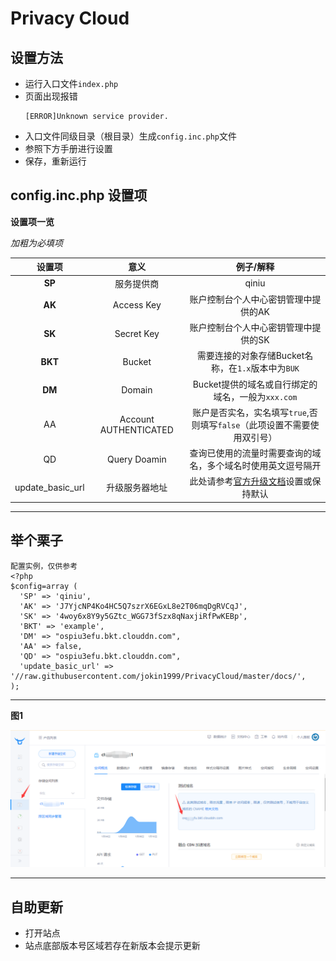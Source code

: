 # Privacy Cloud

## 设置方法

- 运行入口文件`index.php`
- 页面出现报错
  ```
  [ERROR]Unknown service provider.
  ```
- 入口文件同级目录（根目录）生成`config.inc.php`文件
- 参照下方手册进行设置
- 保存，重新运行

## config.inc.php 设置项

**设置项一览**

*加粗为必填项*

|设置项|意义|例子/解释|
|:-:|:-:|:-:|
|**SP**|服务提供商|qiniu|
|**AK**|Access Key|账户控制台个人中心密钥管理中提供的AK|
|**SK**|Secret Key|账户控制台个人中心密钥管理中提供的SK|
|**BKT**|Bucket|需要连接的对象存储Bucket名称，在`1.x`版本中为`BUK`|
|**DM**|Domain|Bucket提供的域名或自行绑定的域名，一般为`xxx.com`|
|AA|Account AUTHENTICATED|账户是否实名，实名填写`true`,否则填写`false`（此项设置不需要使用双引号）|
|QD|Query Doamin|查询已使用的流量时需要查询的域名，多个域名时使用英文逗号隔开|
|update_basic_url|升级服务器地址|此处请参考[官方升级文档](./update.md)设置或保持默认|

---

## 举个栗子

```
配置实例，仅供参考
<?php
$config=array (
  'SP' => 'qiniu',
  'AK' => 'J7YjcNP4Ko4HC5Q7szrX6EGxL8e2T06mqDgRVCqJ',
  'SK' => '4woy6x8Y9y5GZtc_WGG73fSzx8qNaxjiRfPwKEBp',
  'BKT' => 'example',
  'DM' => "ospiu3efu.bkt.clouddn.com",
  'AA' => false,
  'QD' => "ospiu3efu.bkt.clouddn.com",
  'update_basic_url' => '//raw.githubusercontent.com/jokin1999/PrivacyCloud/master/docs/',
);
```

---

**图1**

![图1](./imgs/m_1_x_x_p1.png)

---

## 自助更新

- 打开站点
- 站点底部版本号区域若存在新版本会提示更新
